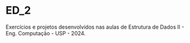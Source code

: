 # ED_2
Exercícios e projetos desenvolvidos nas aulas de Estrutura de Dados II - Eng. Computação - USP - 2024.

